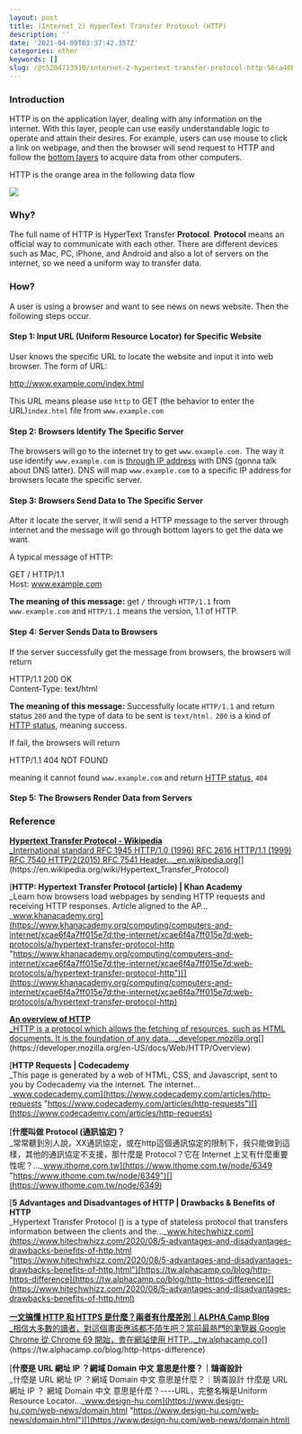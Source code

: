 ```yaml
---
layout: post
title: (Internet_2) HyperText Transfer Protocol (HTTP)
description: ''
date: '2021-04-09T03:37:42.357Z'
categories: other
keywords: []
slug: /@t5204713910/internet-2-hypertext-transfer-protocol-http-56ca40bec4f
---
```


### Introduction

HTTP is on the application layer, dealing with any information on the internet. With this layer, people can use easily understandable logic to operate and attain their desires. For example, users can use mouse to click a link on webpage, and then the browser will send request to HTTP and follow the [bottom layers](https://t5204713910.medium.com/internet-1-how-does-the-internet-work-basic-concepts-39cfcc3af18b) to acquire data from other computers.

HTTP is the orange area in the following data flow

![](/Users/chenyongzhe/coding/practice_not_for_github/javascript_practice/medium-to-markdown/medium-export/posts/md_1623056197395/img/1__fyvCxOSifVH6Gsl6SZ__Txg.png)

### Why?

The full name of HTTP is HyperText Transfer **Protocol**. **Protocol** means an official way to communicate with each other. There are different devices such as Mac, PC, iPhone, and Android and also a lot of servers on the internet, so we need a uniform way to transfer data.

### How?

A user is using a browser and want to see news on news website. Then the following steps occur.

#### Step 1: Input URL (Uniform Resource Locator) for Specific Website

User knows the specific URL to locate the website and input it into web browser. The form of URL:

http://www.example.com/index.html

This URL means please use `http` to GET (the behavior to enter the URL)`index.html` file from `www.example.com`

#### Step 2: Browsers Identify The Specific Server

The browsers will go to the internet try to get `www.example.com.` The way it use identify `www.example.com` is [through IP address](https://t5204713910.medium.com/internet-1-how-does-the-internet-work-basic-concepts-39cfcc3af18b) with DNS (gonna talk about DNS latter). DNS will map `www.example.com` to a specific IP address for browsers locate the specific server.

#### Step 3: Browsers Send Data to The Specific Server

After it locate the server, it will send a HTTP message to the server through internet and the message will go through bottom layers to get the data we want.

A typical message of HTTP:

GET / HTTP/1.1  
Host: www.example.com

**The meaning of this message:** get `/` through `HTTP/1.1` from `www.example.com` and `HTTP/1.1` means the version, 1.1 of HTTP.

#### Step 4: Server Sends Data to Browsers

If the server successfully get the message from browsers, the browsers will return

HTTP/1.1 200 OK  
Content-Type: text/html

**The meaning of this message:** Successfully locate `HTTP/1.1` and return status `200` and the type of data to be sent is `text/html.` `200` is a kind of [HTTP status](https://en.wikipedia.org/wiki/List_of_HTTP_status_codes), meaning success.

If fail, the browsers will return

HTTP/1.1 404 NOT FOUND

meaning it cannot found `www.example.com` and return [HTTP status](https://en.wikipedia.org/wiki/List_of_HTTP_status_codes), `404`

#### Step 5: The Browsers Render Data from Servers

### Reference

[**Hypertext Transfer Protocol - Wikipedia**  
_International standard RFC 1945 HTTP/1.0 (1996) RFC 2616 HTTP/1.1 (1999) RFC 7540 HTTP/2(2015) RFC 7541 Header…_en.wikipedia.org](https://en.wikipedia.org/wiki/Hypertext_Transfer_Protocol "https://en.wikipedia.org/wiki/Hypertext_Transfer_Protocol")[](https://en.wikipedia.org/wiki/Hypertext_Transfer_Protocol)

[**HTTP: Hypertext Transfer Protocol (article) | Khan Academy**  
_Learn how browsers load webpages by sending HTTP requests and receiving HTTP responses. Article aligned to the AP…_www.khanacademy.org](https://www.khanacademy.org/computing/computers-and-internet/xcae6f4a7ff015e7d:the-internet/xcae6f4a7ff015e7d:web-protocols/a/hypertext-transfer-protocol-http "https://www.khanacademy.org/computing/computers-and-internet/xcae6f4a7ff015e7d:the-internet/xcae6f4a7ff015e7d:web-protocols/a/hypertext-transfer-protocol-http")[](https://www.khanacademy.org/computing/computers-and-internet/xcae6f4a7ff015e7d:the-internet/xcae6f4a7ff015e7d:web-protocols/a/hypertext-transfer-protocol-http)

[**An overview of HTTP**  
_HTTP is a protocol which allows the fetching of resources, such as HTML documents. It is the foundation of any data…_developer.mozilla.org](https://developer.mozilla.org/en-US/docs/Web/HTTP/Overview "https://developer.mozilla.org/en-US/docs/Web/HTTP/Overview")[](https://developer.mozilla.org/en-US/docs/Web/HTTP/Overview)

[**HTTP Requests | Codecademy**  
_This page is generated by a web of HTML, CSS, and Javascript, sent to you by Codecademy via the internet. The internet…_www.codecademy.com](https://www.codecademy.com/articles/http-requests "https://www.codecademy.com/articles/http-requests")[](https://www.codecademy.com/articles/http-requests)

[**什麼叫做 Protocol (通訊協定)？**  
_常常聽到別人說，XX通訊協定，或在http這個通訊協定的限制下，我只能做到這樣，其他的通訊協定不支援，那什麼是 Protocol？它在 Internet 上又有什麼重要性呢？…_www.ithome.com.tw](https://www.ithome.com.tw/node/6349 "https://www.ithome.com.tw/node/6349")[](https://www.ithome.com.tw/node/6349)

[**5 Advantages and Disadvantages of HTTP | Drawbacks & Benefits of HTTP**  
_Hypertext Transfer Protocol () is a type of stateless protocol that transfers information between the clients and the…_www.hitechwhizz.com](https://www.hitechwhizz.com/2020/08/5-advantages-and-disadvantages-drawbacks-benefits-of-http.html "https://www.hitechwhizz.com/2020/08/5-advantages-and-disadvantages-drawbacks-benefits-of-http.html")[https://tw.alphacamp.co/blog/http-https-difference](https://tw.alphacamp.co/blog/http-https-difference)[](https://www.hitechwhizz.com/2020/08/5-advantages-and-disadvantages-drawbacks-benefits-of-http.html)

[**一文搞懂 HTTP 和 HTTPS 是什麼？兩者有什麼差別｜ALPHA Camp Blog**  
_相信大多數的讀者，對這個畫面應該都不陌生吧？當前最熱門的瀏覽器 Google Chrome 從 Chrome 69 開始，會在網站使用 HTTP…_tw.alphacamp.co](https://tw.alphacamp.co/blog/http-https-difference "https://tw.alphacamp.co/blog/http-https-difference")[](https://tw.alphacamp.co/blog/http-https-difference)

[**什麼是 URL 網址 IP ？網域 Domain 中文 意思是什麼？｜鵠崙設計**  
_什麼是 URL 網址 IP ？網域 Domain 中文 意思是什麼？｜鵠崙設計 什麼是 URL 網址 IP ？ 網域 Domain 中文 意思是什麼？----URL，完整名稱是Uniform Resource Locator…_www.design-hu.com](https://www.design-hu.com/web-news/domain.html "https://www.design-hu.com/web-news/domain.html")[](https://www.design-hu.com/web-news/domain.html)